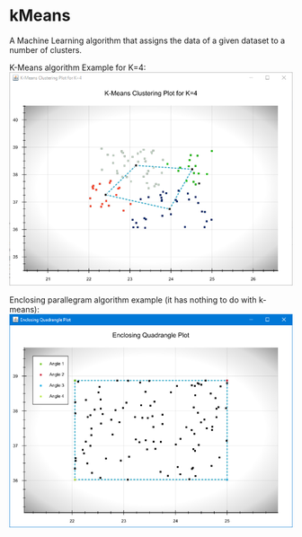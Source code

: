 # kMeans
A Machine Learning algorithm that assigns the data of a given dataset to a number of  clusters.

K-Means algorithm Example for K=4:
![kMeans_k_4](/screenshots/kMeans_k_4.PNG)

Enclosing parallegram algorithm example (it has nothing to do with k-means):
![enclosing_parallelogram](/screenshots/enclosing_parallelogram.PNG)

